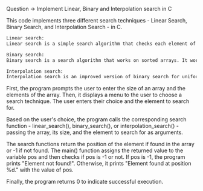 Question -> Implement Linear, Binary and Interpolation search in C


This code implements three different search techniques - Linear Search, Binary Search, and Interpolation Search - in C.

```bash
Linear search:
Linear search is a simple search algorithm that checks each element of the array one by one until it finds the desired element. It starts at the beginning of the array and compares each element with the target element. If the target element is found, the index of that element is returned, otherwise, it returns -1. The time complexity of the linear search algorithm is O(n).

Binary search:
Binary search is a search algorithm that works on sorted arrays. It works by repeatedly dividing the search interval in half until the target element is found or the search interval is empty. It compares the target element with the middle element of the array. If the target element is equal to the middle element, then the search is successful, otherwise, it discards the half of the array in which the target element cannot be present and repeats the process on the remaining half. The time complexity of the binary search algorithm is O(log n).

Interpolation search:
Interpolation search is an improved version of binary search for uniformly distributed arrays. It works by finding the position of the target element in the array by linear interpolation between the first and last index of the array. It assumes that the elements in the array are uniformly distributed and uses the formula to calculate the expected position of the target element. Then it compares the target element with the element at the calculated position. If the target element is found, the index of that element is returned, otherwise, it discards the half of the array in which the target element cannot be present and repeats the process on the remaining half. The time complexity of the interpolation search algorithm is O(log log n) on average, but it can be as bad as O(n) in the worst case.
```

First, the program prompts the user to enter the size of an array and the elements of the array. Then, it displays a menu to the user to choose a search technique. The user enters their choice and the element to search for.

Based on the user's choice, the program calls the corresponding search function - linear_search(), binary_search(), or interpolation_search() - passing the array, its size, and the element to search for as arguments.

The search functions return the position of the element if found in the array or -1 if not found. The main() function assigns the returned value to the variable pos and then checks if pos is -1 or not. If pos is -1, the program prints "Element not found!". Otherwise, it prints "Element found at position %d." with the value of pos.

Finally, the program returns 0 to indicate successful execution.